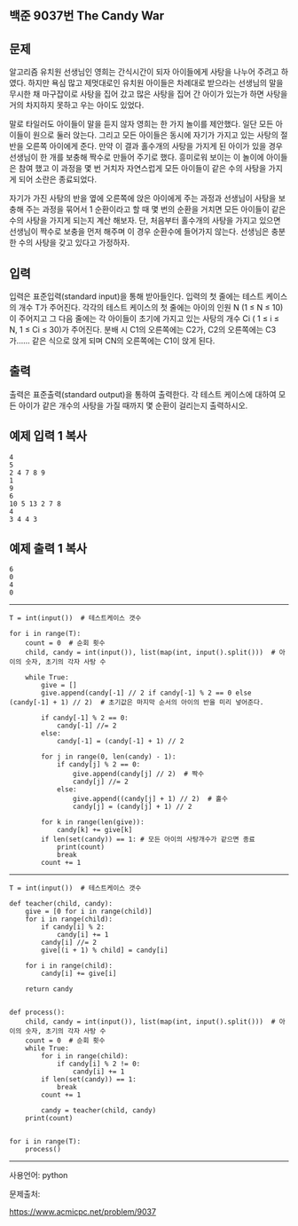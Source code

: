 ## 백준 9037번 The Candy War

## 문제

알고리즘 유치원 선생님인 영희는 간식시간이 되자 아이들에게 사탕을 나누어 주려고 하였다. 하지만 욕심 많고 제멋대로인 유치원 아이들은 차례대로 받으라는 선생님의 말을 무시한 채 마구잡이로 사탕을 집어 갔고 많은 사탕을 집어 간 아이가 있는가 하면 사탕을 거의 차지하지 못하고 우는 아이도 있었다. 

말로 타일러도 아이들이 말을 듣지 않자 영희는 한 가지 놀이를 제안했다. 일단 모든 아이들이 원으로 둘러 앉는다. 그리고 모든 아이들은 동시에 자기가 가지고 있는 사탕의 절반을 오른쪽 아이에게 준다. 만약 이 결과 홀수개의 사탕을 가지게 된 아이가 있을 경우 선생님이 한 개를 보충해 짝수로 만들어 주기로 했다. 흥미로워 보이는 이 놀이에 아이들은 참여 했고 이 과정을 몇 번 거치자 자연스럽게 모든 아이들이 같은 수의 사탕을 가지게 되어 소란은 종료되었다.

자기가 가진 사탕의 반을 옆에 오른쪽에 앉은 아이에게 주는 과정과 선생님이 사탕을 보충해 주는 과정을 묶어서 1 순환이라고 할 때 몇 번의 순환을 거치면 모든 아이들이 같은 수의 사탕을 가지게 되는지 계산 해보자. 단, 처음부터 홀수개의 사탕을 가지고 있으면 선생님이 짝수로 보충을 먼저 해주며 이 경우 순환수에 들어가지 않는다. 선생님은 충분한 수의 사탕을 갖고 있다고 가정하자.

## 입력

입력은 표준입력(standard input)을 통해 받아들인다. 입력의 첫 줄에는 테스트 케이스의 개수 T가 주어진다. 각각의 테스트 케이스의 첫 줄에는 아이의 인원 N (1 ≤ N ≤ 10)이 주어지고 그 다음 줄에는 각 아이들이 초기에 가지고 있는 사탕의 개수 Ci ( 1 ≤ i ≤ N, 1 ≤ Ci ≤ 30)가 주어진다. 분배 시 C1의 오른쪽에는 C2가, C2의 오른쪽에는 C3가…… 같은 식으로 앉게 되며 CN의 오른쪽에는 C1이 앉게 된다.

## 출력

출력은 표준출력(standard output)을 통하여 출력한다. 각 테스트 케이스에 대하여 모든 아이가 같은 개수의 사탕을 가질 때까지 몇 순환이 걸리는지 출력하시오.

## 예제 입력 1 복사

```
4
5
2 4 7 8 9
1
9
6
10 5 13 2 7 8
4
3 4 4 3
```

## 예제 출력 1 복사

```
6
0
4
0
```

___

```
T = int(input())  # 테스트케이스 갯수

for i in range(T):
    count = 0  # 순회 횟수
    child, candy = int(input()), list(map(int, input().split()))  # 아이의 숫자, 초기의 각자 사탕 수

    while True:
        give = []
        give.append(candy[-1] // 2 if candy[-1] % 2 == 0 else (candy[-1] + 1) // 2)  # 초기값은 마지막 순서의 아이의 반을 미리 넣어준다.

        if candy[-1] % 2 == 0:
            candy[-1] //= 2
        else:
            candy[-1] = (candy[-1] + 1) // 2

        for j in range(0, len(candy) - 1):
            if candy[j] % 2 == 0:
                give.append(candy[j] // 2)  # 짝수
                candy[j] //= 2
            else:
                give.append((candy[j] + 1) // 2)  # 홀수
                candy[j] = (candy[j] + 1) // 2

        for k in range(len(give)):
            candy[k] += give[k]
        if len(set(candy)) == 1: # 모든 아이의 사탕개수가 같으면 종료
            print(count)
            break
        count += 1
```

___

```
T = int(input())  # 테스트케이스 갯수

def teacher(child, candy):
    give = [0 for i in range(child)]
    for i in range(child):
        if candy[i] % 2:
            candy[i] += 1
        candy[i] //= 2
        give[(i + 1) % child] = candy[i]

    for i in range(child):
        candy[i] += give[i]

    return candy


def process():
    child, candy = int(input()), list(map(int, input().split()))  # 아이의 숫자, 초기의 각자 사탕 수
    count = 0  # 순회 횟수
    while True:
        for i in range(child):
            if candy[i] % 2 != 0:
                candy[i] += 1
        if len(set(candy)) == 1:
            break
        count += 1

        candy = teacher(child, candy)
    print(count)


for i in range(T):
    process()
```

___

사용언어: python

문제출처: 

https://www.acmicpc.net/problem/9037